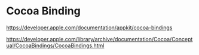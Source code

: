 #  Cocoa Binding

https://developer.apple.com/documentation/appkit/cocoa-bindings

https://developer.apple.com/library/archive/documentation/Cocoa/Conceptual/CocoaBindings/CocoaBindings.html



